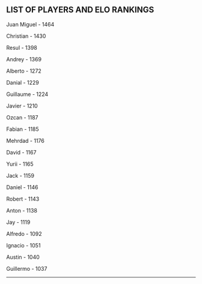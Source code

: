 ## LIST OF PLAYERS AND ELO RANKINGS


Juan Miguel - 1464


Christian - 1430


Resul - 1398


Andrey - 1369


Alberto - 1272


Danial - 1229


Guillaume - 1224


Javier - 1210


Ozcan - 1187


Fabian - 1185


Mehrdad - 1176


David - 1167


Yurii - 1165


Jack - 1159


Daniel - 1146


Robert - 1143


Anton - 1138


Jay - 1119


Alfredo - 1092


Ignacio - 1051


Austin - 1040


Guillermo - 1037



--------------------------------------------------------------
